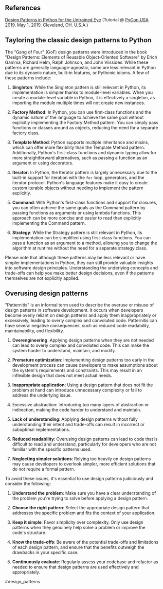 ## References

[Design Patterns in Python for the Untrained Eye](https://arielortiz.info/s201911/pycon2019/docs/design_patterns.html) (Tutorial @ [PyCon USA 2019](https://us.pycon.org/2019/schedule/presentation/83/). May 1, 2019. Cleveland, OH. U.S.A.)

## Tayloring the classic design patterns to Python

The "Gang of Four" (GoF) design patterns were introduced in the book "Design Patterns: Elements of Reusable Object-Oriented Software" by Erich Gamma, Richard Helm, Ralph Johnson, and John Vlissides. While these patterns are generally language-agnostic, some are less relevant in Python due to its dynamic nature, built-in features, or Pythonic idioms. A few of these patterns include:

1.  **Singleton**: While the Singleton pattern is still relevant in Python, its implementation is simpler thanks to module-level variables. When you create a module-level variable in Python, it is effectively a singleton, as importing the module multiple times will not create new instances.
    
2.  **Factory Method**: In Python, you can use first-class functions and the dynamic nature of the language to achieve the same goal without explicitly implementing the Factory Method pattern. You can simply pass functions or classes around as objects, reducing the need for a separate factory class.
    
3.  **Template Method**: Python supports multiple inheritance and mixins, which can offer more flexibility than the Template Method pattern. Additionally, Python's first-class functions and dynamic typing allow for more straightforward alternatives, such as passing a function as an argument or using decorators.
    
4.  **Iterator**: In Python, the Iterator pattern is largely unnecessary due to the built-in support for iteration with the `for` loop, generators, and the iterator protocol. Python's language features make it easy to create custom iterable objects without needing to implement the pattern explicitly.
    
5.  **Command**: With Python's first-class functions and support for closures, you can often achieve the same goals as the Command pattern by passing functions as arguments or using lambda functions. This approach can be more concise and easier to read than explicitly implementing the Command pattern.
    
6.  **Strategy**: While the Strategy pattern is still relevant in Python, its implementation can be simplified using first-class functions. You can pass a function as an argument to a method, allowing you to change the algorithm at runtime without the need for a separate strategy class.

Please note that although these patterns may be less relevant or have simpler implementations in Python, they can still provide valuable insights into software design principles. Understanding the underlying concepts and trade-offs can help you make better design decisions, even if the patterns themselves are not explicitly applied.


## Overusing design patterns

"Patternitis" is an informal term used to describe the overuse or misuse of design patterns in software development. It occurs when developers become overly reliant on design patterns and apply them inappropriately or excessively, leading to overly complex and convoluted code. Patternitis can have several negative consequences, such as reduced code readability, maintainability, and flexibility.

1.  **Overengineering**: Applying design patterns when they are not needed can lead to overly complex and convoluted code. This can make the system harder to understand, maintain, and modify.
    
2.  **Premature optimization**: Implementing design patterns too early in the development process can cause developers to make assumptions about the system's requirements and constraints. This may result in an inflexible design that does not meet actual needs.
    
3.  **Inappropriate application**: Using a design pattern that does not fit the problem at hand can introduce unnecessary complexity or fail to address the underlying issue.

5. Excessive abstraction: Introducing too many layers of abstraction or indirection, making the code harder to understand and maintain.

6.  **Lack of understanding**: Applying design patterns without fully understanding their intent and trade-offs can result in incorrect or suboptimal implementations.
    
5.  **Reduced readability**: Overusing design patterns can lead to code that is difficult to read and understand, particularly for developers who are not familiar with the specific patterns used.
    
6.  **Neglecting simpler solutions**: Relying too heavily on design patterns may cause developers to overlook simpler, more efficient solutions that do not require a formal pattern.

To avoid these issues, it's essential to use design patterns judiciously and consider the following:

1.  **Understand the problem**: Make sure you have a clear understanding of the problem you're trying to solve before applying a design pattern.
    
2.  **Choose the right pattern**: Select the appropriate design pattern that addresses the specific problem and fits the context of your application.
    
3.  **Keep it simple**: Favor simplicity over complexity. Only use design patterns when they genuinely help solve a problem or improve the code's structure.
    
4.  **Know the trade-offs**: Be aware of the potential trade-offs and limitations of each design pattern, and ensure that the benefits outweigh the drawbacks in your specific case.
    
5.  **Continuously evaluate**: Regularly assess your codebase and refactor as needed to ensure that design patterns are used effectively and appropriately.

<!-- Keywords -->
#design_patterns
<!-- /Keywords -->
